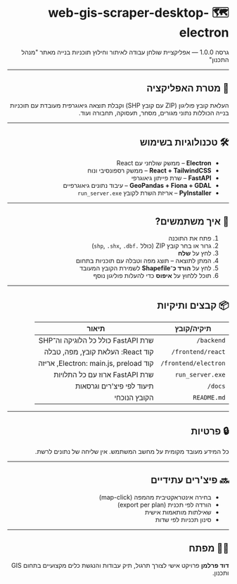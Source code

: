 <div dir="rtl">

# 🗺️ web-gis-scraper-desktop-electron

גרסה 1.0.0 — אפליקציית שולחן עבודה לאיתור וחילוץ תוכניות בנייה מאתר "מנהל התכנון"

---

## 🎯 מטרת האפליקציה

העלאת קובץ פוליגון (ZIP עם קובץ SHP) וקבלת תוצאה גיאוגרפית מעובדת עם תוכניות בנייה הכוללות נתוני מגורים, מסחר, תעסוקה, תחבורה ועוד.

---

## 🛠 טכנולוגיות בשימוש

- **Electron** – ממשק שולחני עם React
- **React + TailwindCSS** – ממשק רספונסיבי ונוח
- **FastAPI** – שרת פייתון גיאוגרפי
- **GeoPandas + Fiona + GDAL** – עיבוד נתונים גיאוגרפיים
- **PyInstaller** – אריזת השרת לקובץ `run_server.exe`

---

## 🚀 איך משתמשים?

1. פתח את התוכנה
2. גרור או בחר קובץ ZIP (כולל `.shp`, `.shx`, `.dbf`)
3. לחץ על **שלח**
4. המתן לתוצאה – תוצג מפה וטבלה עם תוכניות בתחום
5. לחץ על **הורד כ־Shapefile** לשמירת הקובץ המעובד
6. תוכל ללחוץ על **איפוס** כדי להעלות פוליגון נוסף

---

## 📦 קבצים ותיקיות

<div dir="rtl">

| תיקיה/קובץ           | תיאור                                 |
| -------------------- | ------------------------------------- |
| `backend/`           | שרת FastAPI כולל כל הלוגיקה וה־SHP    |
| `frontend/react/`    | קוד React: העלאת קובץ, מפה, טבלה      |
| `frontend/electron/` | קוד Electron: main.js, preload, אריזה |
| `run_server.exe`     | שרת FastAPI ארוז עם כל התלויות        |
| `docs/`              | תיעוד לפי פיצ'רים וגרסאות             |
| `README.md`          | הקובץ הנוכחי                          |

</div>

---

## 🔒 פרטיות

כל המידע מעובד מקומית על מחשב המשתמש. אין שליחה של נתונים לרשת.

---

## 🔜 פיצ'רים עתידיים

- בחירה אינטראקטיבית מהמפה (map-click)
- הורדה לפי תכנית (export per plan)
- שאילתות מותאמות אישית
- סינון תכניות לפי שדות

---

## 🧑‍💻 מפתח

**דוד פרלמן**
פרויקט אישי לצורך תרגול, תיק עבודות והנגשת כלים מקצועיים בתחום GIS ותכנון.

</div>
